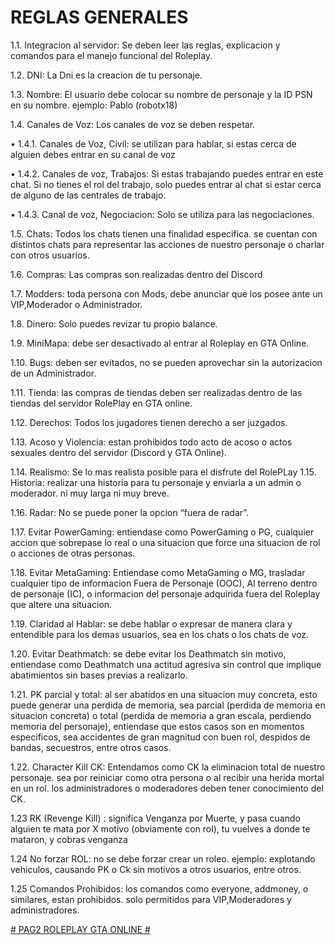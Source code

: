 # REGLAS GENERALES


1.1. Integracion al servidor: Se deben leer las reglas, explicacion y comandos para el manejo funcional del Roleplay.

1.2. DNI: La Dni es la creacion de tu personaje.

1.3. Nombre: El usuario debe colocar su nombre de personaje y la ID PSN en su nombre. ejemplo: Pablo (robotx18)

1.4. Canales de Voz: Los canales de voz se deben respetar. 

• 1.4.1. Canales de Voz, Civil: se utilizan para hablar, si estas cerca de alguien debes entrar en su canal de voz 

• 1.4.2. Canales de voz, Trabajos: Si estas trabajando puedes entrar en este chat. Si no tienes el rol del trabajo, solo puedes entrar al chat si estar cerca de alguno de las centrales de trabajo. 

• 1.4.3. Canal de voz, Negociacion: Solo se utiliza para las negociaciones.

1.5. Chats: Todos los chats tienen una finalidad especifica. se cuentan con distintos chats para representar las acciones de nuestro personaje o charlar con otros usuarios.

1.6. Compras: Las compras son realizadas dentro del Discord

1.7. Modders: toda persona con Mods, debe anunciar que los posee ante un VIP,Moderador o Administrador.

1.8. Dinero: Solo puedes revizar tu propio balance.

1.9. MiniMapa: debe ser desactivado al entrar al Roleplay en GTA Online.

1.10. Bugs: deben ser evitados, no se pueden aprovechar sin la autorizacion de un Administrador.

1.11. Tienda: las compras de tiendas deben ser realizadas dentro de las tiendas del servidor RolePlay en GTA online.

1.12. Derechos: Todos los jugadores tienen derecho a ser juzgados.

1.13. Acoso y Violencia: estan prohibidos todo acto de acoso o actos sexuales dentro del servidor (Discord y GTA Online).

1.14. Realismo: Se lo mas realista posible para el disfrute del RolePLay
1.15. Historia: realizar una historia para tu personaje y enviarla a un admin o moderador. ni muy larga ni muy breve.

1.16. Radar: No se puede poner la opcion “fuera de radar”.

1.17. Evitar PowerGaming: entiendase como PowerGaming o PG, cualquier accion que sobrepase lo real o una situacion que force una situacion de rol o acciones de otras personas.

1.18. Evitar MetaGaming: Entiendase como MetaGaming o MG, trasladar cualquier tipo de informacion Fuera de Personaje (OOC), Al terreno dentro de personaje (IC), o informacion del personaje adquirida fuera del Roleplay que altere una situacion.

1.19. Claridad al Hablar: se debe hablar o expresar de manera clara y entendible para los demas usuarios, sea en los chats o los chats de voz.

1.20. Evitar Deathmatch: se debe evitar los Deathmatch sin motivo, entiendase como Deathmatch una actitud agresiva sin control que implique abatimientos sin bases previas a realizarlo.

1.21. PK parcial y total: al ser abatidos en una situacion muy concreta, esto puede generar una perdida de memoria, sea parcial (perdida de memoria en situacion concreta) o total (perdida de memoria a gran escala, perdiendo memoria del personaje), entiendase que estos casos son en momentos especificos, sea accidentes de gran magnitud con buen rol, despidos de bandas, secuestros, entre otros casos.

1.22. Character Kill CK: Entendamos como CK la eliminacion total de nuestro personaje. sea por reiniciar como otra persona o al recibir una herida mortal en un rol. los administradores o moderadores deben tener conocimiento del CK.

1.23 RK (Revenge Kill) : significa Venganza por Muerte, y pasa cuando alguien te mata por X motivo (obviamente con rol), tu vuelves a donde te mataron, y cobras venganza

1.24 No forzar ROL: no se debe forzar crear un roleo. ejemplo: explotando vehiculos, causando PK o Ck sin motivos a otros usuarios, entre otros.

1.25 Comandos Prohibidos: los comandos como everyone, addmoney, o similares, estan prohibidos. solo permitidos para VIP,Moderadores y administradores.

[# PAG2 ROLEPLAY GTA ONLINE #](https://theredbladeclan.github.io/Beta-y-TRBC-RP/PAG2/)
